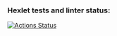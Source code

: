 ### Hexlet tests and linter status:
[![Actions Status](https://github.com/mkolotovich/python-project-52/actions/workflows/hexlet-check.yml/badge.svg)](https://github.com/mkolotovich/python-project-52/actions)